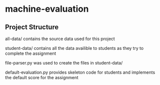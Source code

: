 # machine-evaluation

## Project Structure
all-data/ contains the source data used for this project
    
student-data/ contains all the data availible to students as they try to complete the assignment

file-parser.py was used to create the files in student-data/

default-evaluation.py provides skeleton code for students and implements the default score for the assignment